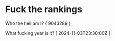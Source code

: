 # Fuck the rankings

Who the hell am I?
{ 9043289 }

What fucking year is it?
[ 2024-11-03T23:30:00Z ]
